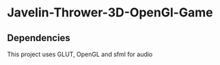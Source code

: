 # Javelin-Thrower-3D-OpenGl-Game

## Dependencies
This project uses GLUT, OpenGL and sfml for audio
